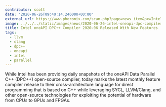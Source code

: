 ```yaml
---
contributor: scott
date: '2020-06-26T09:40:14.246000+00:00'
external_url: https://www.phoronix.com/scan.php?page=news_item&px=Intel-oneAPI-DPC-2020-06
image: ../../../static/images/news/2020-06-26-intel-oneapi-dpc-compiler-2020-06-released-with-new-features.webp
title: Intel oneAPI DPC++ Compiler 2020-06 Released With New Features
tags:
  - llvm
  - clang
  - dpc++
  - oneapi
  - intel
  - parallel
---
```


While Intel has been providing daily snapshots of the oneAPI Data Parallel C++ (DPC++) open-source compiler, today marks
the latest monthly feature compiler release to their cross-architecture language for direct programming that is based on
C++ while leveraging SYCL, LLVM/Clang, and other open-source technologies for exploiting the potential of hardware from
CPUs to GPUs and FPGAs.
